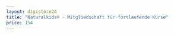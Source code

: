 ```yaml
---
layout: digistore24
title: "Naturalkids® - Mitgliedschaft für fortlaufende Kurse"
price: 154
---
```

